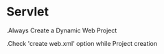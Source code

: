 # Servlet

.Always Create a Dynamic Web Project

.Check 'create web.xml' option while Project creation
